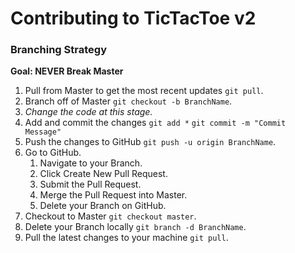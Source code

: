 # Contributing to TicTacToe v2

### Branching Strategy

**Goal: NEVER Break Master**

1. Pull from Master to get the most recent updates ```git pull```.
2. Branch off of Master ```git checkout -b BranchName```.
3. *Change the code at this stage.*
4. Add and commit the changes ```git add *``` ```git commit -m "Commit Message"```
5. Push the changes to GitHub ```git push -u origin BranchName```.
6. Go to GitHub.
    1. Navigate to your Branch.
    2. Click Create New Pull Request.
    3. Submit the Pull Request.
    4. Merge the Pull Request into Master.
    5. Delete your Branch on GitHub.
7. Checkout to Master ```git checkout master```.
8. Delete your Branch locally ```git branch -d BranchName```.
9. Pull the latest changes to your machine ```git pull```.   
    






